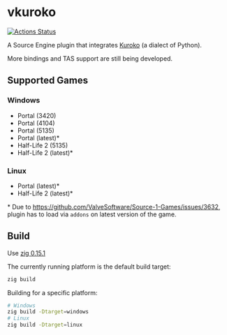 # vkuroko

[![Actions Status](https://github.com/evanlin96069/vkuroko/actions/workflows/CI.yml/badge.svg)](https://github.com/evanlin96069/vkuroko/actions?query=branch%3Amaster)

A Source Engine plugin that integrates [Kuroko](https://github.com/kuroko-lang/kuroko/) (a dialect of Python).

More bindings and TAS support are still being developed.

## Supported Games

### Windows
- Portal (3420)
- Portal (4104)
- Portal (5135)
- Portal (latest)*
- Half-Life 2 (5135)
- Half-Life 2 (latest)*

### Linux
- Portal (latest)*
- Half-Life 2 (latest)*

\* Due to https://github.com/ValveSoftware/Source-1-Games/issues/3632, plugin has to load via `addons` on latest version of the game.

## Build

Use [zig 0.15.1](https://ziglang.org/download/#release-0.15.1)

The currently running platform is the default build target:

```sh
zig build
```

Building for a specific platform:

```sh
# Windows
zig build -Dtarget=windows
# Linux
zig build -Dtarget=linux
```

